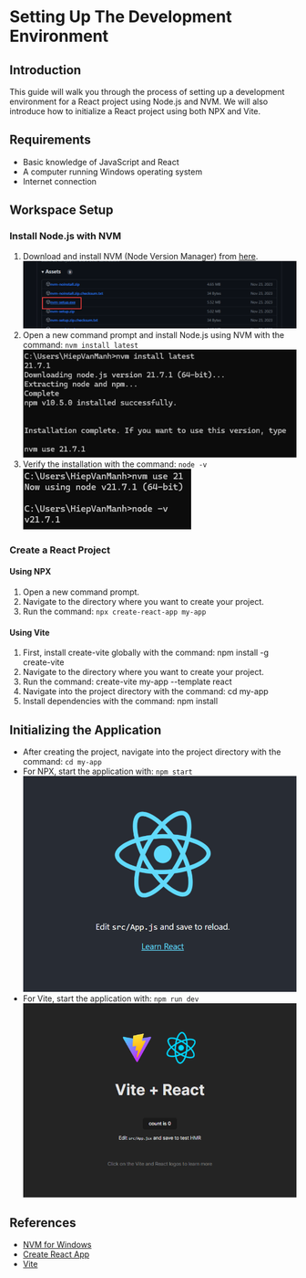 # Setting Up The Development Environment

## Introduction

This guide will walk you through the process of setting up a development environment for a React project using Node.js and NVM. We will also introduce how to initialize a React project using both NPX and Vite.

## Requirements

- Basic knowledge of JavaScript and React
- A computer running Windows operating system
- Internet connection

## Workspace Setup

### Install Node.js with NVM

1. Download and install NVM (Node Version Manager) from [here](https://github.com/coreybutler/nvm-windows/releases).
![1710747311696](image/Day-01-Settingupthedevelopmentenvironment/1710747311696.png)
2. Open a new command prompt and install Node.js using NVM with the command: `nvm install latest`
![1710747397511](image/Day-01-Settingupthedevelopmentenvironment/1710747397511.png)
3. Verify the installation with the command: `node -v`
![1710747421767](image/Day-01-Settingupthedevelopmentenvironment/1710747421767.png)

### Create a React Project

#### Using NPX

1. Open a new command prompt.
2. Navigate to the directory where you want to create your project.
3. Run the command: `npx create-react-app my-app`

#### Using Vite

1. First, install create-vite globally with the command: npm install -g create-vite
2. Navigate to the directory where you want to create your project.
3. Run the command: create-vite my-app --template react
4. Navigate into the project directory with the command: cd my-app
5. Install dependencies with the command: npm install

## Initializing the Application

- After creating the project, navigate into the project directory with the command: `cd my-app`
- For NPX, start the application with: `npm start`
![1710747775084](image/Day-01-Settingupthedevelopmentenvironment/1710747775084.png)
- For Vite, start the application with: `npm run dev`
![1710747937571](image/Day-01-Settingupthedevelopmentenvironment/1710747937571.png)

## References

- [NVM for Windows](https://github.com/coreybutler/nvm-windows)
- [Create React App](https://create-react-app.dev/)
- [Vite](https://vitejs.dev/)
